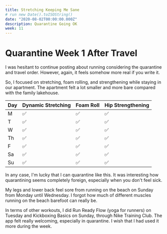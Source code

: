 ```yaml
---
title: Stretching Keeping Me Sane
# run new Date().toISOString()
date: "2020-08-02T00:00:00.000Z"
description: Quarantine Going OK
week: 11
---
```


# Quarantine Week 1 After Travel

I was hesitant to continue posting about running considering the quarantine and travel order. However, again, it feels somehow more real if you write it.

So, I focused on stretching, foam rolling, and strengthening while staying in our apartment. The apartment felt a lot smaller and more bare compared with the family lakehouse.

| Day | Dynamic Stretching | Foam Roll | Hip Strengthening |
| --- | ------------------ | --------- | ----------------- |
| M   | ✅                 | ✅        | ✅                |
| T   | ✅                 | ✅        | ✅                |
| W   | ✅                 | ✅        | ✅                |
| Th  | ✅                 | ✅        | ✅                |
| F   | ✅                 | ✅        | ✅                |
| Sa  | ✅                 | ✅        | ✅                |
| Su  | ✅                 | ✅        | ✅                |

In any case, I'm lucky that I can quarantine like this. It was interesting how quarantining seems completely foreign, especially when you don't feel sick.

My legs and lower back feel sore from running on the beach on Sunday from Monday until Wednesday. I forgot how much of different muscles running on the beach barefoot can really be.

In terms of other workouts, I did Run Ready Flow (yoga for runners) on Tuesday and Kickboxing Basics on Sunday, through Nike Training Club. The app felt really welcoming, especially in quarantine. I wish that I had used it more during the week.
